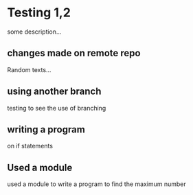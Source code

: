 # Testing 1,2

some  description...

## changes made on remote repo 

Random texts...

## using another branch
testing to see the use of branching 
 ## writing a program 
 on if statements 
## Used a module
used a module to write a program to find the maximum number

 
